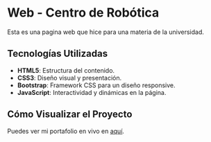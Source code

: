 # Web - Centro de Robótica

Esta es una pagina web que hice para una materia de la universidad.

## Tecnologías Utilizadas

- **HTML5**: Estructura del contenido.
- **CSS3**: Diseño visual y presentación.
- **Bootstrap**: Framework CSS para un diseño responsive.
- **JavaScript**: Interactividad y dinámicas en la página.

## Cómo Visualizar el Proyecto

Puedes ver mi portafolio en vivo en [aquí](https://matiasdiaz142.github.io/PaginaWeb-TallerWeb/).
